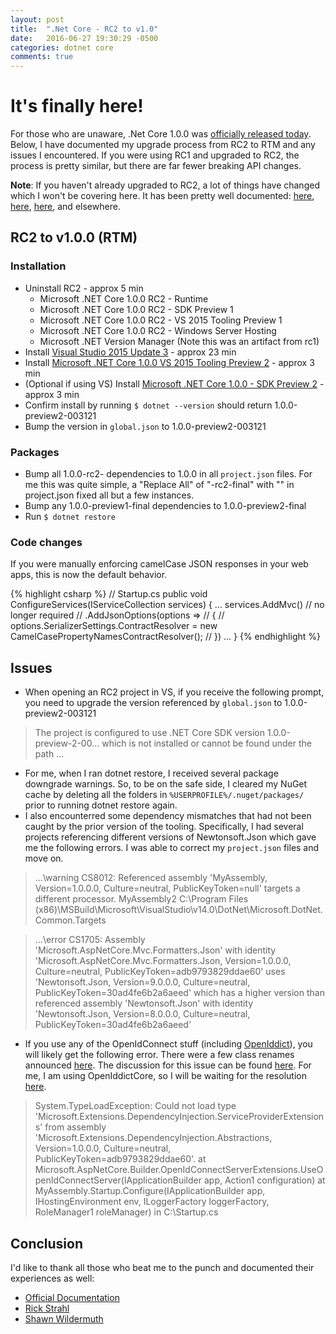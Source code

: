 ```yaml
---
layout: post
title:  ".Net Core - RC2 to v1.0"
date:   2016-06-27 19:30:29 -0500
categories: dotnet core
comments: true
---
```

# It's finally here!

For those who are unaware, .Net Core 1.0.0 was [officially released today](https://github.com/dotnet/core/releases/tag/1.0.0). 
Below, I have documented my upgrade process from RC2 to RTM and any issues I encountered. 
If you were using RC1 and upgraded to RC2, the process is pretty similar, 
but there are far fewer breaking API changes.

**Note**: If you haven't already upgraded to RC2, a lot of things have changed which 
I won't be covering here. It has been pretty well documented: 
[here](https://docs.asp.net/en/latest/migration/rc1-to-rc2.html), 
[here](https://github.com/aspnet/Home/issues/1381), 
[here](https://wildermuth.com/2016/05/17/Converting-an-ASP-NET-Core-RC1-Project-to-RC2), and 
elsewhere.

## RC2 to v1.0.0 (RTM)

### Installation

- Uninstall RC2 - approx 5 min
    - Microsoft .NET Core 1.0.0 RC2 - Runtime
    - Microsoft .NET Core 1.0.0 RC2 - SDK Preview 1
    - Microsoft .NET Core 1.0.0 RC2 - VS 2015 Tooling Preview 1
    - Microsoft .NET Core 1.0.0 RC2 - Windows Server Hosting
    - Microsoft .NET Version Manager (Note this was an artifact from rc1)
- Install [Visual Studio 2015 Update 3](https://www.visualstudio.com/news/releasenotes/vs2015-update3-vs) - approx 23 min
- Install [Microsoft .NET Core 1.0.0 VS 2015 Tooling Preview 2](https://go.microsoft.com/fwlink/?LinkId=817245) - approx 3 min
- (Optional if using VS) Install [Microsoft .NET Core 1.0.0 - SDK Preview 2](https://go.microsoft.com/fwlink/?LinkID=809122) - approx 3 min
- Confirm install by running `$ dotnet --version` should return 1.0.0-preview2-003121
- Bump the version in `global.json` to 1.0.0-preview2-003121

### Packages

- Bump all 1.0.0-rc2- dependencies to 1.0.0 in all `project.json` files. For me this was quite simple, a "Replace All" of "-rc2-final" with "" in project.json fixed all but a few instances.
- Bump any 1.0.0-preview1-final dependencies to 1.0.0-preview2-final
- Run `$ dotnet restore`


### Code changes

If you were manually enforcing camelCase JSON responses in your web apps, this is now the default behavior.


{% highlight csharp %}
// Startup.cs
public void ConfigureServices(IServiceCollection services)
{
  ...
  services.AddMvc()
     // no longer required
     // .AddJsonOptions(options =>
     // {
     //   options.SerializerSettings.ContractResolver = new CamelCasePropertyNamesContractResolver();
     // })
  ...
}
{% endhighlight %}

## Issues

- When opening an RC2 project in VS, if you receive the following prompt, 
you need to upgrade the version referenced by `global.json` to 1.0.0-preview2-003121

> The project is configured to use .NET Core SDK version 1.0.0-preview-2-00... which is not installed or cannot be found under the path ...

- For me, when I ran dotnet restore, I received several package downgrade warnings. So, to be on the safe side, I cleared my NuGet cache by deleting all the folders in `%USERPROFILE%/.nuget/packages/` prior to running dotnet restore again.
- I also encounterred some dependency mismatches that had not been caught by the prior version of the tooling. Specifically, I had several projects referencing different versions of Newtonsoft.Json which gave me the following errors. I was able to correct my `project.json` files and move on.

> ...\warning CS8012: Referenced assembly 'MyAssembly, Version=1.0.0.0, Culture=neutral, PublicKeyToken=null' targets a different processor. MyAssembly2	C:\Program Files (x86)\MSBuild\Microsoft\VisualStudio\v14.0\DotNet\Microsoft.DotNet.Common.Targets

> ...\error CS1705: Assembly 'Microsoft.AspNetCore.Mvc.Formatters.Json' with identity 'Microsoft.AspNetCore.Mvc.Formatters.Json, Version=1.0.0.0, Culture=neutral, PublicKeyToken=adb9793829ddae60' uses 'Newtonsoft.Json, Version=9.0.0.0, Culture=neutral, PublicKeyToken=30ad4fe6b2a6aeed' which has a 
higher version than referenced assembly 'Newtonsoft.Json' with identity 'Newtonsoft.Json, Version=8.0.0.0, Culture=neutral, PublicKeyToken=30ad4fe6b2a6aeed'

- If you use any of the OpenIdConnect stuff (including [OpenIddict](https://github.com/openiddict/openiddict-core)), you will likely get the following error. There were a few class renames announced [here](https://github.com/aspnet/Announcements/issues/187). The discussion for this issue can be found [here](https://github.com/aspnet/DependencyInjection/issues/411). For me, I am using OpenIddictCore, so I will be waiting for the resolution [here](https://github.com/openiddict/openiddict-core/pull/147).

> System.TypeLoadException: Could not load type 'Microsoft.Extensions.DependencyInjection.ServiceProviderExtensions' from assembly 'Microsoft.Extensions.DependencyInjection.Abstractions, Version=1.0.0.0, Culture=neutral, PublicKeyToken=adb9793829ddae60'. at Microsoft.AspNetCore.Builder.OpenIdConnectServerExtensions.UseOpenIdConnectServer(IApplicationBuilder app, Action1 configuration) at MyAssembly.Startup.Configure(IApplicationBuilder app, IHostingEnvironment env, ILoggerFactory loggerFactory, RoleManager1 roleManager) in C:\Startup.cs

## Conclusion

I'd like to thank all those who beat me to the punch and documented their experiences as well:


- [Official Documentation][documentation]
- [Rick Strahl][rick-strahl]
- [Shawn Wildermuth][shawn-wildermuth]

[documentation]: https://docs.asp.net/en/latest/migration/rc2-to-rtm.html
[rick-strahl]: https://weblog.west-wind.com/posts/2016/Jun/27/Upgrading-to-ASPNET-Core-RTM-from-RC2
[shawn-wildermuth]: https://wildermuth.com/2016/06/27/Converting-ASP-NET-Core-1-0-RC2-to-RTM-Bits
